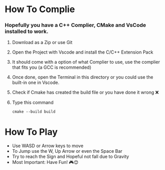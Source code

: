 #  How To Complie

###  Hopefully you have a **C++ Complier**, **CMake** and **VsCode** installed to work.

1.  Download as a Zip or use Git
2.  Open the Project with Vscode and install the C/C++ Extension Pack
3.  It should come with a option of what Complier to use, use the complier that fits you (a GCC is recommended)
4.  Once done, open the Terminal in this directory or you could use the built-in one in Vscode.
5.  Check if Cmake has created the build file or you have done it wrong ❌
6.  Type this command

        cmake --build build

#        How To Play

- Use WASD or Arrow keys to move
- To Jump use the W, Up Arrow or even the Space Bar
- Try to reach the Sign and Hopeful not fall due to Gravity
- Most Important: Have Fun! 🎮😊
